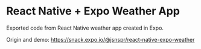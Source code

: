 # React Native + Expo Weather App

Exported code from React Native weather app created in Expo. 

Origin and demo: https://snack.expo.io/@jsnspr/react-native-expo-weather

